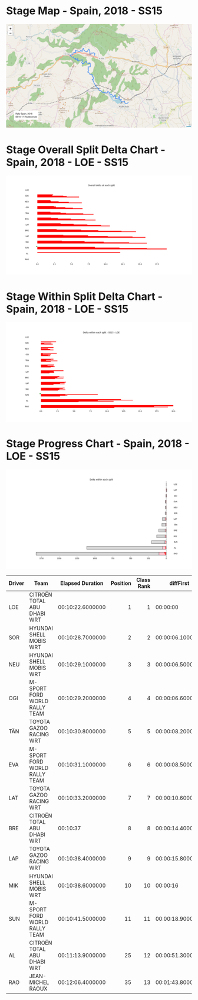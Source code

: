 # Stage Map - Spain, 2018 - SS15

![](maps/SS15-17.png)
# Stage Overall Split Delta Chart - Spain, 2018 - LOE - SS15

![](images/stage_report_split_delta_15_LOE.png)
# Stage Within Split Delta Chart - Spain, 2018 - LOE - SS15

![](images/stage_report_individual_split_delta_15_LOE.png)
# Stage Progress Chart - Spain, 2018 - LOE - SS15

![](images/stage_report_15_LOE.png)


|Driver|            Team             |Elapsed Duration|Position|Class Rank|   diffFirst    |    diffPrev    |
|------|-----------------------------|----------------|-------:|---------:|----------------|----------------|
|LOE   |CITROËN  TOTAL ABU DHABI WRT |00:10:22.6000000|       1|         1|00:00:00        |00:00:00        |
|SOR   |HYUNDAI SHELL MOBIS WRT      |00:10:28.7000000|       2|         2|00:00:06.1000000|00:00:06.1000000|
|NEU   |HYUNDAI SHELL MOBIS WRT      |00:10:29.1000000|       3|         3|00:00:06.5000000|00:00:00.4000000|
|OGI   |M-SPORT FORD WORLD RALLY TEAM|00:10:29.2000000|       4|         4|00:00:06.6000000|00:00:00.1000000|
|TÄN   |TOYOTA GAZOO RACING WRT      |00:10:30.8000000|       5|         5|00:00:08.2000000|00:00:01.6000000|
|EVA   |M-SPORT FORD WORLD RALLY TEAM|00:10:31.1000000|       6|         6|00:00:08.5000000|00:00:00.3000000|
|LAT   |TOYOTA GAZOO RACING WRT      |00:10:33.2000000|       7|         7|00:00:10.6000000|00:00:02.1000000|
|BRE   |CITROËN TOTAL ABU DHABI  WRT |00:10:37        |       8|         8|00:00:14.4000000|00:00:03.8000000|
|LAP   |TOYOTA GAZOO RACING WRT      |00:10:38.4000000|       9|         9|00:00:15.8000000|00:00:01.4000000|
|MIK   |HYUNDAI SHELL MOBIS WRT      |00:10:38.6000000|      10|        10|00:00:16        |00:00:00.2000000|
|SUN   |M-SPORT FORD WORLD RALLY TEAM|00:10:41.5000000|      11|        11|00:00:18.9000000|00:00:02.9000000|
|AL    |CITROËN TOTAL ABU DHABI  WRT |00:11:13.9000000|      25|        12|00:00:51.3000000|00:00:05.8000000|
|RAO   |JEAN-MICHEL RAOUX            |00:12:06.4000000|      35|        13|00:01:43.8000000|00:00:06.2000000|

